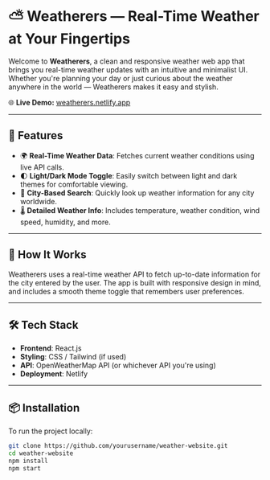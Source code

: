 # ⛅ Weatherers — Real-Time Weather at Your Fingertips

Welcome to **Weatherers**, a clean and responsive weather web app that brings you real-time weather updates with an intuitive and minimalist UI. Whether you're planning your day or just curious about the weather anywhere in the world — Weatherers makes it easy and stylish.

🌐 **Live Demo:** [weatherers.netlify.app](https://weatherers.netlify.app)

---

## 🚀 Features

- 🌍 **Real-Time Weather Data**: Fetches current weather conditions using live API calls.
- 🌓 **Light/Dark Mode Toggle**: Easily switch between light and dark themes for comfortable viewing.
- 📍 **City-Based Search**: Quickly look up weather information for any city worldwide.
- 🌡️ **Detailed Weather Info**: Includes temperature, weather condition, wind speed, humidity, and more.

---

## 🧠 How It Works

Weatherers uses a real-time weather API to fetch up-to-date information for the city entered by the user. The app is built with responsive design in mind, and includes a smooth theme toggle that remembers user preferences.

---

## 🛠️ Tech Stack

- **Frontend**: React.js
- **Styling**: CSS / Tailwind (if used)
- **API**: OpenWeatherMap API (or whichever API you're using)
- **Deployment**: Netlify

---

## 📦 Installation

To run the project locally:

```bash
git clone https://github.com/yourusername/weather-website.git
cd weather-website
npm install
npm start
